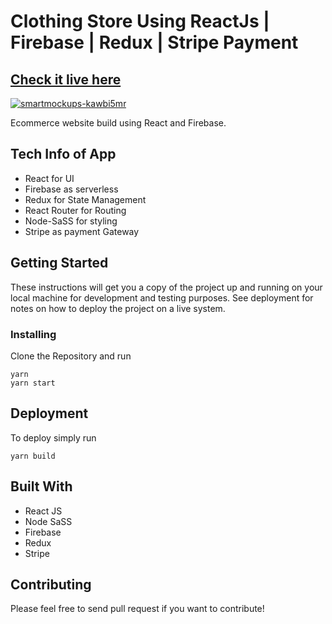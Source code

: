 # Clothing Store Using ReactJs | Firebase | Redux | Stripe Payment

## [Check it live here](https://doistnow.netlify.app/)

<a href="https://github.com/tarunyadav1/Clothing-store-ecommerce#available-scripts"><img src="https://i.ibb.co/xGMnHwh/Screenshot-2020-06-17-Mesh-Online-Clothing-Store.jpg" alt="smartmockups-kawbi5mr" border="0" /></a>

Ecommerce website build using React and Firebase.

## Tech Info of App

- React for UI
- Firebase as serverless
- Redux for State Management
- React Router for Routing
- Node-SaSS for styling
- Stripe as payment Gateway

## Getting Started

These instructions will get you a copy of the project up and running on your local machine for development and testing purposes. See deployment for notes on how to deploy the project on a live system.

### Installing

Clone the Repository and run

```
yarn
yarn start
```

## Deployment

To deploy simply run

```
yarn build
```

## Built With

- React JS
- Node SaSS
- Firebase
- Redux
- Stripe

## Contributing

Please feel free to send pull request if you want to contribute!
